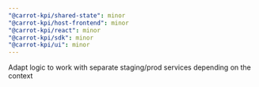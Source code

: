 ```yaml
---
"@carrot-kpi/shared-state": minor
"@carrot-kpi/host-frontend": minor
"@carrot-kpi/react": minor
"@carrot-kpi/sdk": minor
"@carrot-kpi/ui": minor
---
```


Adapt logic to work with separate staging/prod services depending on the context
